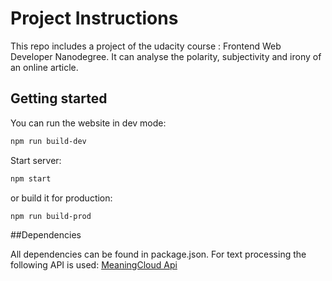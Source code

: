 # Project Instructions

This repo includes a project of the udacity course : Frontend Web Developer Nanodegree. It can analyse the polarity, subjectivity and irony of an online article.

## Getting started

You can run the website in dev mode:

```bash
npm run build-dev
```

Start server:

```bash
npm start
```

or build it for production:

```bash
npm run build-prod
```

##Dependencies

All dependencies can be found in package.json. For text processing the following API is used: [MeaningCloud Api](https://learn.meaningcloud.com/developer/sentiment-analysis/2.1/doc/response)

